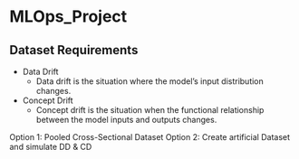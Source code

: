 # MLOps_Project

## Dataset Requirements

- Data Drift
  - Data drift is the situation where the model’s input distribution changes.
- Concept Drift
  - Concept drift is the situation when the functional relationship between the model inputs and outputs changes.
  
Option 1:
  Pooled Cross-Sectional Dataset
Option 2:
  Create artificial Dataset and simulate DD & CD
